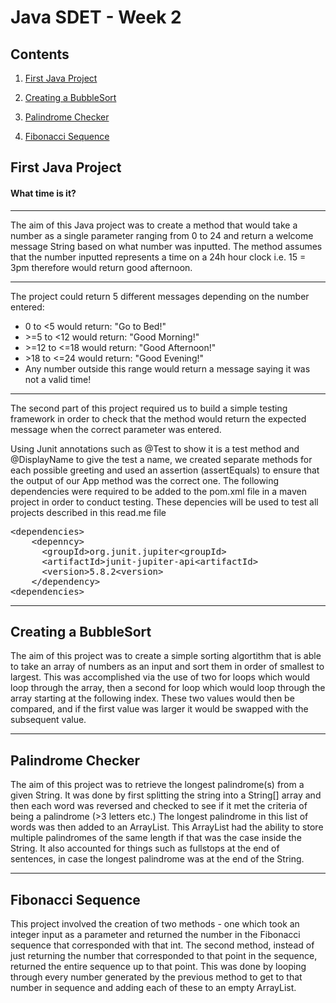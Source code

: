 # Java SDET - Week 2 
## Contents
<ol>
<li><p><a href="https://github.com/hibjam/JavaProject#first-java-project" 
title="First Java Project">First Java Project</a></p>
<li><p><a href="https://github.com/hibjam/JavaProject/blob/main/readme.md#creating-a-bubblesort" 
title="Creating a BubbleSort">Creating a BubbleSort</a></p>
<li><p><a href="https://github.com/hibjam/JavaProject/blob/main/readme.md#palindrome-checker" 
title="First Java Project">Palindrome Checker</a></p>
<li><p><a href="https://github.com/hibjam/JavaProject/blob/main/readme.md#fibonacci-sequence" 
title="First Java Project">Fibonacci Sequence</a></p></li>
</ol>

## First Java Project
#### What time is it?
<hr />
<p>The aim of this Java project was to create a method that would take a 
number as a single parameter ranging from 0 to 24 and return a welcome
message String based on what number was inputted. The method assumes 
that the number inputted represents a time on a 24h hour clock i.e. 15 = 3pm therefore 
would return good afternoon.
</p>
<hr/>
<p>The project could return 5 different messages depending on the number entered:
</p>
<ul>
<li>0 to <5 would return: "Go to Bed!"</li>
<li>>=5 to <12 would return: "Good Morning!" </li>
<li>>=12 to <=18 would return: "Good Afternoon!" </li>
<li>>18 to <=24 would return: "Good Evening!" </li>
<li>Any number outside this range would return a message 
saying it was not a valid time! </li>
</ul>
<hr/>

<p>The second part of this project required us to build a simple testing 
framework in order to check that the method would return the expected message 
when the correct parameter was entered. </p>
<p>Using Junit annotations such as @Test to show it is a test method and
@DisplayName to give the test a name, we created separate methods for each
possible greeting and used an assertion (assertEquals) to ensure that the
output of our App method was the correct one. The following dependencies were required 
to be added to the pom.xml file in a maven project in order to conduct testing.
These depencies will be used to test all projects described in this read.me file</p>

<pre>
&lt;dependencies>
    &lt;depenncy&gt;
      &lt;groupId>org.junit.jupiter&lt;groupId>
      &lt;artifactId>junit-jupiter-api&lt;artifactId>
      &lt;version>5.8.2&lt;version>
    &lt;/dependency>
&lt;dependencies>
</pre> 
<hr>

## Creating a BubbleSort
<p> The aim of this project was to create a simple sorting algortithm that is able to take 
an array of numbers as an input and sort them in order of smallest to largest. This was accomplished 
via the use of two for loops which would loop through the array, then a second 
for loop which would loop through the array starting at the following index. These two values 
would then be compared, and if the first value was larger it would be swapped with 
the subsequent value. 
</p>
<hr>

## Palindrome Checker
<p> The aim of this project was to retrieve the longest palindrome(s) from a given String. 
It was done by first splitting the string into a String[] array and then each word was reversed and checked 
to see if it met the criteria of being a palindrome (>3 letters etc.) The longest palindrome in this list of words was then 
added to an ArrayList<String>. This ArrayList had the ability to store multiple palindromes of the same length 
if that was the case inside the String. It also accounted for things such as fullstops at the end of sentences, in case the longest 
palindrome was at the end of the String.
</p>
<hr>

## Fibonacci Sequence 
<p> This project involved the creation of two methods - one which took an integer input as a parameter and returned 
the number in the Fibonacci sequence that corresponded with that int. The second method, instead of just returning the number 
that corresponded to that point in the sequence, returned the entire sequence up to that point. This was done by looping through
every number generated by the previous method to get to that number in sequence and adding each of these to an empty ArrayList.
</p>

